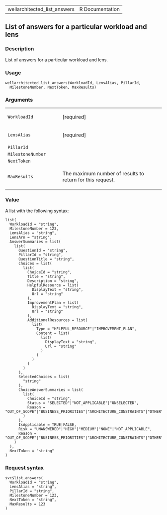 <table style="width: 100%;">
<tbody>
<tr class="odd">
<td>wellarchitected_list_answers</td>
<td style="text-align: right;">R Documentation</td>
</tr>
</tbody>
</table>

## List of answers for a particular workload and lens

### Description

List of answers for a particular workload and lens.

### Usage

    wellarchitected_list_answers(WorkloadId, LensAlias, PillarId,
      MilestoneNumber, NextToken, MaxResults)

### Arguments

<table>
<colgroup>
<col style="width: 35%" />
<col style="width: 65%" />
</colgroup>
<tbody>
<tr class="odd">
<td><code
id="wellarchitected_list_answers_:_WorkloadId">WorkloadId</code></td>
<td><p>[required]</p></td>
</tr>
<tr class="even">
<td><code
id="wellarchitected_list_answers_:_LensAlias">LensAlias</code></td>
<td><p>[required]</p></td>
</tr>
<tr class="odd">
<td><code
id="wellarchitected_list_answers_:_PillarId">PillarId</code></td>
<td></td>
</tr>
<tr class="even">
<td><code
id="wellarchitected_list_answers_:_MilestoneNumber">MilestoneNumber</code></td>
<td></td>
</tr>
<tr class="odd">
<td><code
id="wellarchitected_list_answers_:_NextToken">NextToken</code></td>
<td></td>
</tr>
<tr class="even">
<td><code
id="wellarchitected_list_answers_:_MaxResults">MaxResults</code></td>
<td><p>The maximum number of results to return for this
request.</p></td>
</tr>
</tbody>
</table>

### Value

A list with the following syntax:

    list(
      WorkloadId = "string",
      MilestoneNumber = 123,
      LensAlias = "string",
      LensArn = "string",
      AnswerSummaries = list(
        list(
          QuestionId = "string",
          PillarId = "string",
          QuestionTitle = "string",
          Choices = list(
            list(
              ChoiceId = "string",
              Title = "string",
              Description = "string",
              HelpfulResource = list(
                DisplayText = "string",
                Url = "string"
              ),
              ImprovementPlan = list(
                DisplayText = "string",
                Url = "string"
              ),
              AdditionalResources = list(
                list(
                  Type = "HELPFUL_RESOURCE"|"IMPROVEMENT_PLAN",
                  Content = list(
                    list(
                      DisplayText = "string",
                      Url = "string"
                    )
                  )
                )
              )
            )
          ),
          SelectedChoices = list(
            "string"
          ),
          ChoiceAnswerSummaries = list(
            list(
              ChoiceId = "string",
              Status = "SELECTED"|"NOT_APPLICABLE"|"UNSELECTED",
              Reason = "OUT_OF_SCOPE"|"BUSINESS_PRIORITIES"|"ARCHITECTURE_CONSTRAINTS"|"OTHER"|"NONE"
            )
          ),
          IsApplicable = TRUE|FALSE,
          Risk = "UNANSWERED"|"HIGH"|"MEDIUM"|"NONE"|"NOT_APPLICABLE",
          Reason = "OUT_OF_SCOPE"|"BUSINESS_PRIORITIES"|"ARCHITECTURE_CONSTRAINTS"|"OTHER"|"NONE"
        )
      ),
      NextToken = "string"
    )

### Request syntax

    svc$list_answers(
      WorkloadId = "string",
      LensAlias = "string",
      PillarId = "string",
      MilestoneNumber = 123,
      NextToken = "string",
      MaxResults = 123
    )
